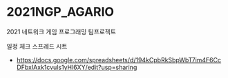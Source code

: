 # 2021NGP_AGARIO
2021 네트워크 게임 프로그래밍 팀프로젝트

일정 체크 스프레드 시트
 - https://docs.google.com/spreadsheets/d/194kCpbRkSbpWbT7im4F6CcDFbxIAxk1cvuls1yHl6XY/edit?usp=sharing
